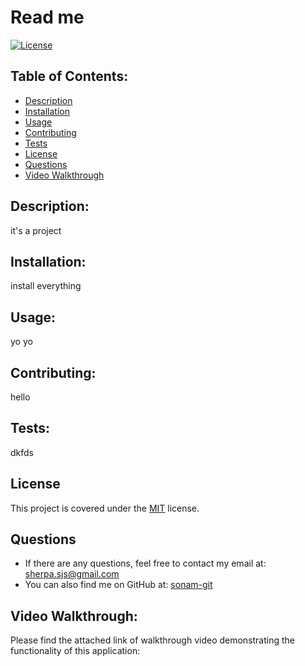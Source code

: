 # Read me
  [![License](https://img.shields.io/badge/license-MIT-blue.svg)](https://opensource.org/licenses/MIT)
  
  ## Table of Contents:
  *  [Description](#description)
  *  [Installation](#installation)
  *  [Usage](#usage)
  *  [Contributing](#contributing)
  *  [Tests](#tests)
  *  [License](#license)
  *  [Questions](#questions)
  *  [Video Walkthrough](#Video-Walkthrough)


## Description:
it's a project
## Installation:
install everything
## Usage:
yo yo
## Contributing:
hello
## Tests:
dkfds
## License
This project is covered under the [MIT](https://opensource.org/licenses/MIT) license.
## Questions

  * If there are any questions, feel free to contact my email at: sherpa.sjs@gmail.com
  * You can also find me on GitHub at: [sonam-git](https://github.com/sonam-git)
##  Video Walkthrough:
Please find the attached link of walkthrough video demonstrating the functionality of this application:

